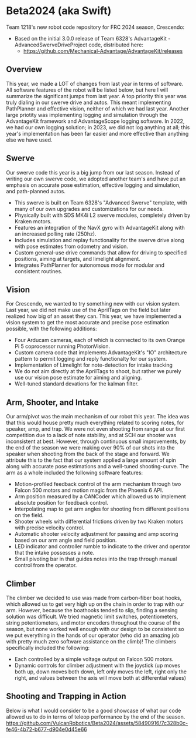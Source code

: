 # Beta2024 (aka Swift)
Team 1218's new robot code repository for FRC 2024 season, Crescendo:
* Based on the initial 3.0.0 release of Team 6328's AdvantageKit - AdvancedSwerveDriveProject code, distributed here:
    * https://github.com/Mechanical-Advantage/AdvantageKit/releases

## Overview
This year, we made a LOT of changes from last year in terms of software. All software features of the robot will be listed below, but here I will summarize the significant jumps from last year. A top priority this year was truly dialing in our swerve drive and autos. This meant implementing PathPlanner and effective vision, neither of which we had last year. Another large priotity was implementing logging and simulation through the AdvantageKit framework and AdvantageScope logging software. In 2022, we had our own logging solution; in 2023, we did not log anything at all; this year's implementation has been far easier and more effective than anything else we have used.

## Swerve
Our swerve code this year is a big jump from our last season. Instead of writing our own swerve code, we adopted another team's and have put an emphasis on accurate pose estimation, effective logging and simulation, and path-planned autos.
* This swerve is built on Team 6328's "Advanced Swerve" template, with many of our own upgrades and customizations for our needs.
* Physically built with SDS MK4i L2 swerve modules, completely driven by Kraken motors.
* Features an integration of the NavX gyro with AdvantageKit along with an increased polling rate (250hz).
* Includes simulation and replay functionality for the swerve drive along with pose estimates from odometry and vision.
* Custom general-use drive commands that allow for driving to specified positions, aiming at targets, and limelight alignment.
* Integrates PathPlanner for autonomous mode for modular and consistent routines.

## Vision
For Crescendo, we wanted to try something new with our vision system. Last year, we did not make use of the AprilTags on the field but later realized how big of an asset they can. This year, we have implemented a vision system to get the most accurate and precise pose estimation possible, with the following additions:
* Four Arducam cameras, each of which is connected to its own Orange Pi 5 coprocessor running PhotonVision.
* Custom camera code that implements AdvantageKit's "IO" architecture pattern to permit logging and reply functionalty for our system.
* Implementation of Limelight for note-detection for intake tracking
* We do not aim directly at the AprilTags to shoot, but rather we purely use our vision pose estimate for aiming and aligning.
* Well-tuned standard devations for the kalman filter.

## Arm, Shooter, and Intake
Our arm/pivot was the main mechanism of our robot this year. The idea was that this would house pretty much everything related to scoring notes, for speaker, amp, and trap. We were not even shooting from range at our first competition due to a lack of note stability, and at SCH our shooter was inconsistent at best. However, through continuous small improvements, by the end of the season we were making over 90% of our shots into the speaker when shooting from the back of the stage and forward. We attribute this to the fact that our system applied a large amount of spin along with accurate pose estimations and a well-tuned shooting-curve. The arm as a whole included the following software features:
* Motion-profiled feedback control of the arm mechanism through two Falcon 500 motors and motion magic from the Phoenix 6 API.
* Arm position measured by a CANCoder which allowed us to implement absolute position for feedback control.
* Interpolating map to get arm angles for shooting from different positions on the field.
* Shooter wheels with differential frictions driven by two Kraken motors with precise velocity control.
* Automatic shooter velocity adjustment for passing and amp scoring based on our arm angle and field position.
* LED indicator and controller rumble to indicate to the driver and operator that the intake possesses a note.
* Small pivoting bar in that guides notes into the trap through manual control from the operator.

## Climber
The climber we decided to use was made from carbon-fiber boat hooks, which allowed us to get very high up on the chain in order to trap with our arm. However, because the boathooks tended to slip, finding a sensing solution was difficult. We tried magnetic limit switches, potentiometers, string potentiometers, and motor encoders throughout the course of the season, but none worked well enough with our design to be consistent so we put everything in the hands of our operator (who did an amazing job with pretty much zero software assistance on the climb)! The climbers specifically included the following:
* Each controlled by a simple voltage output on Falcon 500 motors.
* Dynamic controls for climber adjustment with the joystick (up moves both up, down moves both down, left only moves the left, right only the right, and values between the axis will move both at differential values)

## Shooting and Trapping in Action
Below is what I would consider to be a good showcase of what our code allowed us to do in terms of teleop performance by the end of the season.
https://github.com/VulcanRobotics/Beta2024/assets/58490916/7c328b0c-fe46-4b72-b677-d904e0d45e66

